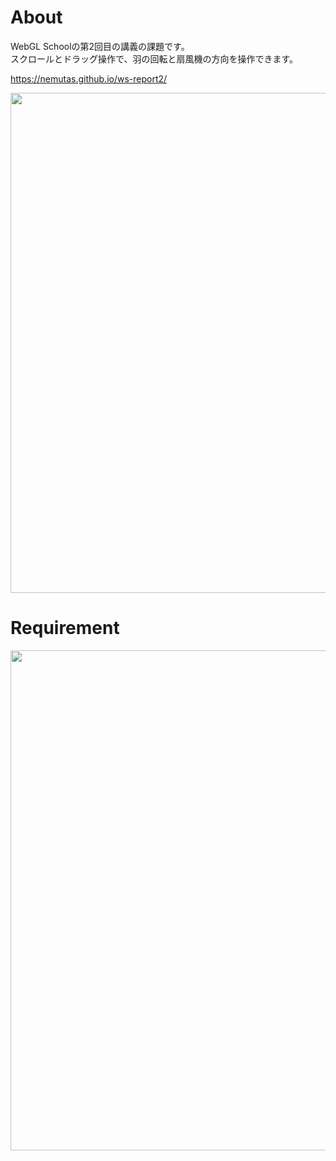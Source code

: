 # About

WebGL Schoolの第2回目の講義の課題です。<br />
スクロールとドラッグ操作で、羽の回転と扇風機の方向を操作できます。

https://nemutas.github.io/ws-report2/

<img src='https://github.com/nemutas/ws-report2/assets/46724121/93a615ac-2df6-4c3c-9773-2aa10e4dd131' width='800' />

# Requirement

<img src='https://github.com/nemutas/ws-report2/assets/46724121/86d72986-72a4-451d-a5f0-e7b8ab215873' width='800' />
